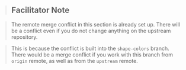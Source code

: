 > ## Facilitator Note

> The remote merge conflict in this section is already set up. There will be a conflict even if you do not change anything on the upstream repository.

> This is because the conflict is built into the `shape-colors` branch. There would be a merge conflict if you work with this branch from `origin` remote, as well as from the `upstream` remote.
